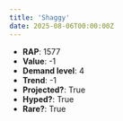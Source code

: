 ```yaml
---
title: 'Shaggy'
date: 2025-08-06T00:00:00Z
---
```

- **RAP**: 1577
- **Value**: -1
- **Demand level**: 4
- **Trend**: -1
- **Projected?**: True
- **Hyped?**: True
- **Rare?**: True
